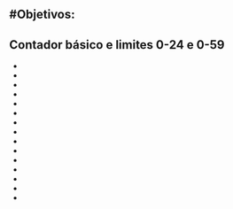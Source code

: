 #Objetivos:
  -
  Contador básico e limites 0-24 e 0-59
  -
  -
  -
  -
  -
  -
  -
  -
  -
  -
  -
  -
  -
  -
  -
  -
  
